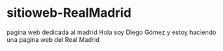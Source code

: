 # sitioweb-RealMadrid
pagina web dedicada al madrid
Hola soy Diego Gómez y estoy haciendo una pagina web del Real Madrid